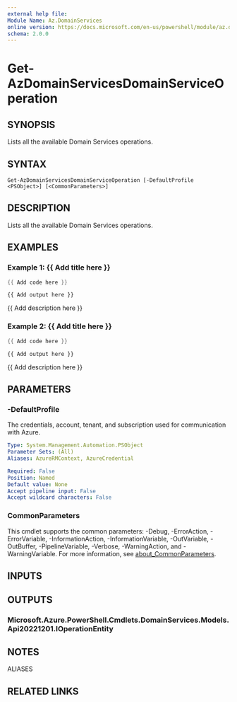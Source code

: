 ```yaml
---
external help file:
Module Name: Az.DomainServices
online version: https://docs.microsoft.com/en-us/powershell/module/az.domainservices/get-azdomainservicesdomainserviceoperation
schema: 2.0.0
---
```


# Get-AzDomainServicesDomainServiceOperation

## SYNOPSIS
Lists all the available Domain Services operations.

## SYNTAX

```
Get-AzDomainServicesDomainServiceOperation [-DefaultProfile <PSObject>] [<CommonParameters>]
```

## DESCRIPTION
Lists all the available Domain Services operations.

## EXAMPLES

### Example 1: {{ Add title here }}
```powershell
{{ Add code here }}
```

```output
{{ Add output here }}
```

{{ Add description here }}

### Example 2: {{ Add title here }}
```powershell
{{ Add code here }}
```

```output
{{ Add output here }}
```

{{ Add description here }}

## PARAMETERS

### -DefaultProfile
The credentials, account, tenant, and subscription used for communication with Azure.

```yaml
Type: System.Management.Automation.PSObject
Parameter Sets: (All)
Aliases: AzureRMContext, AzureCredential

Required: False
Position: Named
Default value: None
Accept pipeline input: False
Accept wildcard characters: False
```

### CommonParameters
This cmdlet supports the common parameters: -Debug, -ErrorAction, -ErrorVariable, -InformationAction, -InformationVariable, -OutVariable, -OutBuffer, -PipelineVariable, -Verbose, -WarningAction, and -WarningVariable. For more information, see [about_CommonParameters](http://go.microsoft.com/fwlink/?LinkID=113216).

## INPUTS

## OUTPUTS

### Microsoft.Azure.PowerShell.Cmdlets.DomainServices.Models.Api20221201.IOperationEntity

## NOTES

ALIASES

## RELATED LINKS

